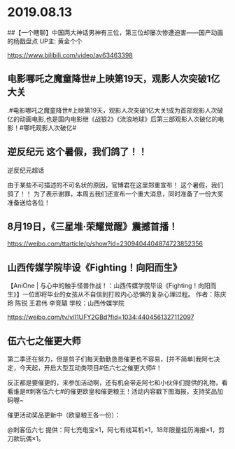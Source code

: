 # 2019.08.13

##【一个瞎聊】中国两大神话男神有三位，第三位却屡次惨遭迫害——国产动画的杨戬盘点 UP主: 黄金个个

https://www.bilibili.com/video/av63463398
 
## 电影哪吒之魔童降世#上映第19天，观影人次突破1亿大关

.#电影哪吒之魔童降世#上映第19天，观影人次突破1亿大关!成为首部观影人次破亿的动画电影,也是国内电影继《战狼2》《流浪地球》后第三部观影人次破亿的电影！#哪吒观影人次破亿#
## 逆反纪元   这个暑假，我们鸽了！！ 

逆反纪元超话

由于某些不可描述的不可名状的原因，官博君在这里郑重宣布！
这个暑假，我们鸽了！！
为了表示谢罪，本周五我们还宣布一个重大消息，同时准备了一份大奖准备送给各位！
 
## 8月19日，《三星堆·荣耀觉醒》震撼首播！

https://weibo.com/ttarticle/p/show?id=2309404404874723852356
## 山西传媒学院毕设《Fighting！向阳而生》

【AniOne | 与心中的触手怪兽作战！：山西传媒学院毕设《Fighting！向阳而生》】一位即将毕业的女孩从不自信到打败内心恐惧的复杂心理过程。
作者：陈庆玲 陈锐 王君伟 李竞辕
学校：山西传媒学院 

https://weibo.com/tv/v/I1UFY2GBd?fid=1034:4404561327112097
## 伍六七之催更大师

第二季还在努力，但是剪子们每天勤勤恳恳催更也不容易，[并不简单]我阿七决定，今天起，开启大型互动类项目#伍六七之催更大师#！

反正都是要催更的，来参加活动啊，还有机会带走阿七和小伙伴们提供的礼物，看看谁是#刺客伍六七#的催更欧皇和催更粮王！活动内容戳下图海报，支持奖品加码喔~


催更活动奖品更新中（欧皇粮王各一份）：

@刺客伍六七 提供：阿七充电宝×1，阿七有线耳机×1，18年限量挂历海报×1，剪刀款玩偶×1。
 